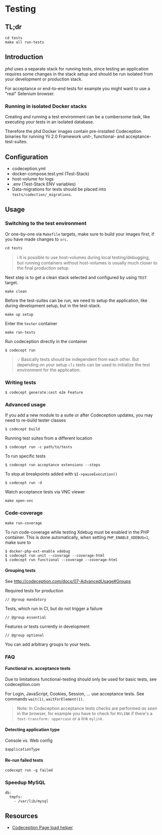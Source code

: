 Testing
=======

## TL;dr

    cd tests
    make all run-tests

## Introduction

*phd* uses a separate stack for running tests, since testing an application requires some changes in the stack setup and should be run isolated from your development or production stack.

For acceptance or end-to-end tests for example you might want to use a "real" Selenium browser.

### Running in isolated Docker stacks

Creating and running a test environment can be a cumbersome task, like executing your tests in an isolated database. 

Therefore the phd Docker images contain pre-installed Codeception binaries for running Yii 2.0 Framework unit-, functional- and acceptance-test-suites.

## Configuration

- codeception.yml
- docker-compose.test.yml (Test-Stack)
 - host-volume for logs
- .env (Test-Stack ENV variables)
- Data-migrations for tests should be placed into `tests/codection/_migrations`.

## Usage
 
### Switching to the test environment

Or one-by-one via `Makefile` targets, make sure to build your images first, if you have made changes to `src`.

    cd tests

> :information_source: It is possible to use host-volumes during local testing/debugging, but running containers without host-volumes is usually much closer to the final production setup.

Next step is to get a clean stack selected and configured by using `TEST` target.  

    make clean
    
Before the test-suites can be run, we need to setup the application, like during development setup, but in the test-stack.
    
    make up setup 

Enter the `tester` container    
    
    make run-tests

Run codeception directly in the container

    $ codecept run

> :bulb: Basically tests should be independent from each other. But depending on your setup `cli` tests can be used to initialize the test environment for the application. 

### Writing tests

    $ codecept generate:cest e2e Feature

### Advanced usage
    
If you add a new module to a suite or after Codeception updates, you may need to re-build tester classes

    $ codecept build

Running test suites from a different location

    $ codecept run -c path/to/tests

To run specific tests

    $ codecept run acceptance extensions --steps

To stop at breakpoints added with `$I->pauseExecution()`

    $ codecept run -d

Watch acceptance tests via VNC viewer

    make open-vnc


### Code-coverage

    make run-coverage

To run code-coverage while testing Xdebug must be enabled in the PHP container. This is done automatically, when setting `PHP_ENABLE_XDEBUG=1`, make sure to 

```
$ docker-php-ext-enable xdebug
$ codecept run unit --coverage --coverage-html
$ codecept run functional --coverage --coverage-html
```


#### Grouping tests

See http://codeception.com/docs/07-AdvancedUsage#Groups

Required tests for production

    // @group mandatory

Tests, which run in CI, but do not trigger a failure

    // @group essential

Features or tests currently in development
    
    // @group optional

You can add arbitrary groups to your tests.


### FAQ

#### Functional vs. acceptance tests
   
Due to limitations functional-testing should only be used for basic tests, see codeception.com
   
For Login, JavaScript, Cookies, Session, ... use acceptance tests. See commands `wait(1)`, `waitForElement(1)`.

> Note: In Codeception acceptance tests checks are performed *as seen* in the browser, for example you have to check for `MYLINK` if there's a `text-transform: uppercase` or a link `mylink`.

#### Detecting application type

Console vs. Web config

    $applicationType

#### Re-run failed tests

	codecept run -g failed

### Speedup MySQL

    db:
      tmpfs:
        - /var/lib/mysql


## Resources

- [Codeception Page load helper](https://gist.github.com/schmunk42/d0a388bc3562bf9bb8eafe153b9b7870)
